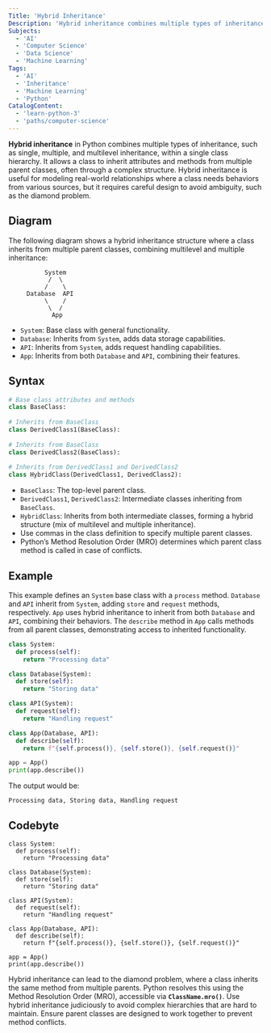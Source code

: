 ```yaml
---
Title: 'Hybrid Inheritance'
Description: 'Hybrid inheritance combines multiple types of inheritance, allowing a class to inherit features from more than one parent and represent complex real-world relationships.' 
Subjects: 
  - 'AI'
  - 'Computer Science'
  - 'Data Science'
  - 'Machine Learning'
Tags: 
  - 'AI' 
  - 'Inheritance'
  - 'Machine Learning'
  - 'Python'
CatalogContent:
  - 'learn-python-3'
  - 'paths/computer-science'
---
```


**Hybrid inheritance** in Python combines multiple types of inheritance, such as single, multiple, and multilevel inheritance, within a single class hierarchy. It allows a class to inherit attributes and methods from multiple parent classes, often through a complex structure. Hybrid inheritance is useful for modeling real-world relationships where a class needs behaviors from various sources, but it requires careful design to avoid ambiguity, such as the diamond problem.

## Diagram

The following diagram shows a hybrid inheritance structure where a class inherits from multiple parent classes, combining multilevel and multiple inheritance:

```
          System
           /  \
          /    \
     Database  API
          \    /
           \  /
            App
```

- `System`: Base class with general functionality.
- `Database`: Inherits from `System`, adds data storage capabilities.
- `API`: Inherits from `System`, adds request handling capabilities.
- `App`: Inherits from both `Database` and `API`, combining their features.

## Syntax

```python
# Base class attributes and methods
class BaseClass:
    
# Inherits from BaseClass
class DerivedClass1(BaseClass):
    
# Inherits from BaseClass
class DerivedClass2(BaseClass):
    
# Inherits from DerivedClass1 and DerivedClass2
class HybridClass(DerivedClass1, DerivedClass2):
```

- `BaseClass`: The top-level parent class.
- `DerivedClass1`, `DerivedClass2`: Intermediate classes inheriting from `BaseClass`.
- `HybridClass`: Inherits from both intermediate classes, forming a hybrid structure (mix of multilevel and multiple inheritance).
- Use commas in the class definition to specify multiple parent classes.
- Python’s Method Resolution Order (MRO) determines which parent class method is called in case of conflicts.

## Example

This example defines an `System` base class with a `process` method. `Database` and `API` inherit from `System`, adding `store` and `request` methods, respectively. `App` uses hybrid inheritance to inherit from both `Database` and `API`, combining their behaviors. The `describe` method in `App` calls methods from all parent classes, demonstrating access to inherited functionality.

```py
class System:
  def process(self):
    return "Processing data"

class Database(System):
  def store(self):
    return "Storing data"

class API(System):
  def request(self):
    return "Handling request"

class App(Database, API):
  def describe(self):
    return f"{self.process()}, {self.store()}, {self.request()}"

app = App()
print(app.describe())  
```

The output would be:

```shell
Processing data, Storing data, Handling request
```

## Codebyte 

```codebyte/python
class System:
  def process(self):
    return "Processing data"

class Database(System):
  def store(self):
    return "Storing data"

class API(System):
  def request(self):
    return "Handling request"

class App(Database, API):
  def describe(self):
    return f"{self.process()}, {self.store()}, {self.request()}"

app = App()
print(app.describe()) 
```

Hybrid inheritance can lead to the diamond problem, where a class inherits the same method from multiple parents. Python resolves this using the Method Resolution Order (MRO), accessible via **`ClassName.mro()`**. Use hybrid inheritance judiciously to avoid complex hierarchies that are hard to maintain. Ensure parent classes are designed to work together to prevent method conflicts.
